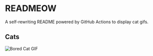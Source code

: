 # READMEOW

A self-rewriting README powered by GitHub Actions to display cat gifs.

## Cats

![Bored Cat GIF](https://media3.giphy.com/media/mlvseq9yvZhba/200.gif?cid=9acd02da14vzw7nzw75t6vl4qrawnotabxfyj94otum4t04x&ep=v1_gifs_search&rid=200.gif&ct=g)

